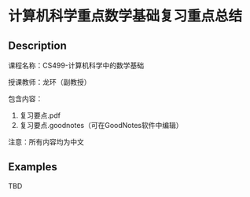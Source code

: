 # 计算机科学重点数学基础复习重点总结

## Description

课程名称：CS499-计算机科学中的数学基础

授课教师：龙环（副教授）

包含内容：

1. 复习要点.pdf
2. 复习要点.goodnotes（可在GoodNotes软件中编辑）

注意：所有内容均为中文

## Examples

TBD
